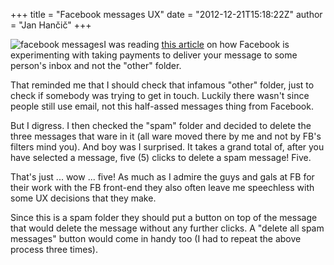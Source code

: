 +++
title = "Facebook messages UX"
date = "2012-12-21T15:18:22Z"
author = "Jan Hančič"
+++

![facebook messages](/post_images/a55a52eee1c779455644663d5557808a.jpg)I was reading [this article](http://timesofindia.indiatimes.com/tech/social-media/Want-to-contact-a-stranger-on-Facebook-Pay-1/articleshow/17701047.cms) on how Facebook is experimenting with taking payments to deliver your message to some person's inbox and not the "other" folder.

That reminded me that I should check that infamous "other" folder, just to check if somebody was trying to get in touch. Luckily there wasn't since people still use email, not this half-assed messages thing from Facebook.

But I digress. I then checked the "spam" folder and decided to delete the three messages that ware in it (all ware moved there by me and not by FB's filters mind you). And boy was I surprised. It takes a grand total of, after you have selected a message, five (5) clicks to delete a spam message! Five.

That's just ... wow ... five! As much as I admire the guys and gals at FB for their work with the FB front-end they also often leave me speechless with some UX decisions that they make.

Since this is a spam folder they should put a button on top of the message that would delete the message without any further clicks. A "delete all spam messages" button would come in handy too (I had to repeat the above process three times).
